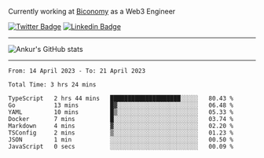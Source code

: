 Currently working at [Biconomy](https://biconomy.io/) as a Web3 Engineer

 [![Twitter Badge](https://img.shields.io/badge/-@ankurdubey521-1ca0f1?style=flat-square&labelColor=1ca0f1&logo=twitter&logoColor=white&link=https://twitter.com/ankurdubey521)](https://twitter.com/ankurdubey521) [![Linkedin Badge](https://img.shields.io/badge/-ankurdubey521-blue?style=flat-square&logo=Linkedin&logoColor=white&link=https://www.linkedin.com/in/ankurdubey521/)](https://www.linkedin.com/in/ankurdubey521/)

<hr/>

![Ankur's GitHub stats](https://github-readme-stats.vercel.app/api?username=ankurdubey521&count_private=true&theme=radical)

<hr/>

<!--START_SECTION:waka-->

```text
From: 14 April 2023 - To: 21 April 2023

Total Time: 3 hrs 24 mins

TypeScript   2 hrs 44 mins   ████████████████████░░░░░   80.43 %
Go           13 mins         █▓░░░░░░░░░░░░░░░░░░░░░░░   06.48 %
YAML         10 mins         █▒░░░░░░░░░░░░░░░░░░░░░░░   05.33 %
Docker       7 mins          █░░░░░░░░░░░░░░░░░░░░░░░░   03.74 %
Markdown     4 mins          ▓░░░░░░░░░░░░░░░░░░░░░░░░   02.20 %
TSConfig     2 mins          ▒░░░░░░░░░░░░░░░░░░░░░░░░   01.23 %
JSON         1 min           ░░░░░░░░░░░░░░░░░░░░░░░░░   00.50 %
JavaScript   0 secs          ░░░░░░░░░░░░░░░░░░░░░░░░░   00.09 %
```

<!--END_SECTION:waka-->
